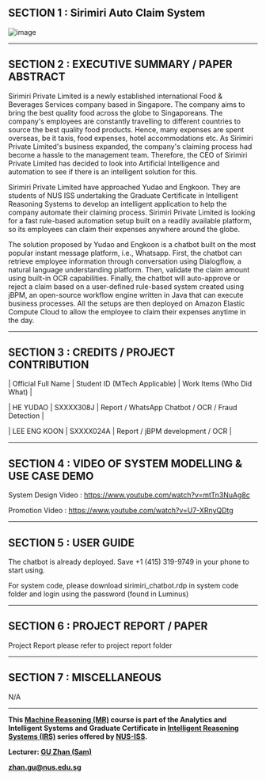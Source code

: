 ﻿## SECTION 1 : Sirimiri Auto Claim System
 
![image](https://user-images.githubusercontent.com/62549753/140630694-4fb9b52b-ba9d-4c60-963f-78306bf6e42d.png)

---

## SECTION 2 : EXECUTIVE SUMMARY / PAPER ABSTRACT

Sirimiri Private Limited is a newly established international Food & Beverages Services company based in Singapore. The company aims to bring the best quality food across the globe to Singaporeans. The company's employees are constantly travelling to different countries to source the best quality food products. Hence, many expenses are spent overseas, be it taxis, food expenses, hotel accommodations etc. As Sirimiri Private Limited's business expanded, the company's claiming process had become a hassle to the management team. Therefore, the CEO of Sirimiri Private Limited has decided to look into Artificial Intelligence and automation to see if there is an intelligent solution for this. 

Sirimiri Private Limited have approached Yudao and Engkoon. They are students of NUS ISS undertaking the Graduate Certificate in Intelligent Reasoning Systems to develop an intelligent application to help the company automate their claiming process. Sirimiri Private Limited is looking for a fast rule-based automation setup built on a readily available platform, so its employees can claim their expenses anywhere around the globe. 

The solution proposed by Yudao and Engkoon is a chatbot built on the most popular instant message platform, i.e., Whatsapp. First, the chatbot can retrieve employee information through conversation using Dialogflow, a natural language understanding platform. Then, validate the claim amount using built-in OCR capabilities. Finally, the chatbot will auto-approve or reject a claim based on a user-defined rule-based system created using jBPM, an open-source workflow engine written in Java that can execute business processes. All the setups are then deployed on Amazon Elastic Compute Cloud to allow the employee to claim their expenses anytime in the day.

---

## SECTION 3 : CREDITS / PROJECT CONTRIBUTION

| Official Full Name  | Student ID (MTech Applicable)  | Work Items (Who Did What) | 

| HE YUDAO     | SXXXX308J | Report / WhatsApp Chatbot / OCR / Fraud Detection | 

| LEE ENG KOON | SXXXX024A | Report / jBPM development / OCR | 


---

## SECTION 4 : VIDEO OF SYSTEM MODELLING & USE CASE DEMO

System Design Video :
https://www.youtube.com/watch?v=mtTn3NuAg8c

Promotion Video :
https://www.youtube.com/watch?v=U7-XRnyQDtg

---

## SECTION 5 : USER GUIDE

The chatbot is already deployed. Save +1 (415) 319-9749 in your phone to start using.

For system code, please download sirimiri_chatbot.rdp in system code folder and login using the password (found in Luminus)

---
## SECTION 6 : PROJECT REPORT / PAPER

Project Report please refer to project report folder

---
## SECTION 7 : MISCELLANEOUS
N/A

---

**This [Machine Reasoning (MR)](https://www.iss.nus.edu.sg/executive-education/course/detail/machine-reasoning "Machine Reasoning") course is part of the Analytics and Intelligent Systems and Graduate Certificate in [Intelligent Reasoning Systems (IRS)](https://www.iss.nus.edu.sg/stackable-certificate-programmes/intelligent-systems "Intelligent Reasoning Systems") series offered by [NUS-ISS](https://www.iss.nus.edu.sg "Institute of Systems Science, National University of Singapore").**

**Lecturer: [GU Zhan (Sam)](https://www.iss.nus.edu.sg/about-us/staff/detail/201/GU%20Zhan "GU Zhan (Sam)")**

**zhan.gu@nus.edu.sg**
